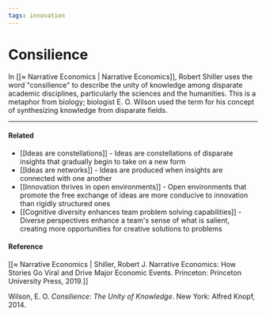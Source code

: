 ```yaml
---
tags: innovation
---
```


# Consilience

In [[≈ Narrative Economics | Narrative Economics]], Robert Shiller uses the word "consilience" to describe the unity of knowledge among disparate academic disciplines, particularly the sciences and the humanities. This is a metaphor from biology; biologist E. O. Wilson used the term for his concept of synthesizing knowledge from disparate fields.

---

#### Related

-   [[Ideas are constellations]] - Ideas are constellations of disparate insights that gradually begin to take on a new form
-   [[Ideas are networks]] - Ideas are produced when insights are connected with one another
-   [[Innovation thrives in open environments]] - Open environments that promote the free exchange of ideas are more conducive to innovation than rigidly structured ones
-   [[Cognitive diversity enhances team problem solving capabilities]] - Diverse perspectives enhance a team's sense of what is salient, creating more opportunities for creative solutions to problems

#### Reference

[[≈ Narrative Economics | Shiller, Robert J. Narrative Economics: How Stories Go Viral and Drive Major Economic Events. Princeton: Princeton University Press, 2019.]]

Wilson, E. O. _Consilience: The Unity of Knowledge_. New York: Alfred Knopf, 2014.